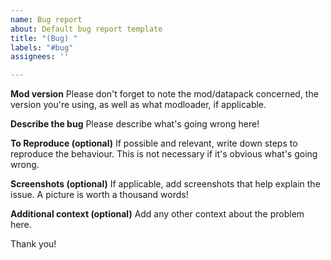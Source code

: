 ```yaml
---
name: Bug report
about: Default bug report template
title: "(Bug) "
labels: "#bug"
assignees: ''

---
```


**Mod version**
Please don't forget to note the mod/datapack concerned, the version you're using, as well as what modloader, if applicable.

**Describe the bug**
Please describe what's going wrong here!

**To Reproduce (optional)**
If possible and relevant, write down steps to reproduce the behaviour. This is not necessary if it's obvious what's going wrong.

**Screenshots (optional)**
If applicable, add screenshots that help explain the issue. A picture is worth a thousand words!

**Additional context (optional)**
Add any other context about the problem here.

Thank you!
